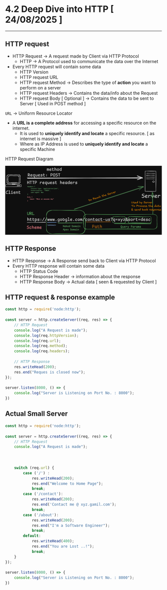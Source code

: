# 4.2 Deep Dive into HTTP [ 24/08/2025 ]

---

## HTTP request

- HTTP Request → A request made by Client via HTTP Protocol
    - HTTP → A Protocol used to communicate the data over the Internet
- Every HTTP request will contain some data
    - HTTP Version
    - HTTP request URL
    - HTTP request Method → Describes the type of **action** you want to perform on a server
    - HTTP request Headers  → Contains the data/info about the Request
    - HTTP request Body [ Optional ] → Contains the data to be sent to Server [ Used in POST method ]

`URL` → Uniform Resource Locator

- A **URL is a complete address** for accessing a specific resource on the internet.
    - It is used to **uniquely identify and locate** a specific resource. [ as internet is massive ]
    - Where as IP Address is used to **uniquely identify and locate** a specific Machine

HTTP Request Diagram

![image.png](image.png)

## HTTP Response

- HTTP Response → A Response send back to Client via HTTP Protocol
- Every HTTP response will contain some data
    - HTTP Status Code
    - HTTP Response Header → information about the response
    - HTTP Response Body → Actual data [ seen & requested by Client ]

## HTTP request & response example

```jsx
const http = require('node:http');

const server = http.createServer((req, res) => {
    // HTTP Request 
    console.log("A Request is made");
    console.log(req.httpVersion);
    console.log(req.url);
    console.log(req.method);
    console.log(req.headers);
    
    // HTTP Response
    res.writeHead(200);
    res.end("Reques is closed now");
});

server.listen(8000, () => {
    console.log("Server is Listening on Port No. : 8000");
})
```

## Actual Small Server

```jsx
const http = require('node:http');

const server = http.createServer((req, res) => {
    // HTTP Request 
    console.log("A Request is made");

    
    
    switch (req.url) {
        case ('/') :
            res.writeHead(200);
            res.end("Welcome to Home Page");
            break;
        case ('/contact'):
            res.writeHead(200);
            res.end('Contact me @ xyz.gamil.com');
            break;
        case ('/about'):
            res.writeHead(200);
            res.end("I'm a Software Engineer");
            break;
        default:
            res.writeHead(400);
            res.end("You are Lost ..!");
            break;
    }
});

server.listen(8000, () => {
    console.log("Server is Listening on Port No. : 8000");
})
```